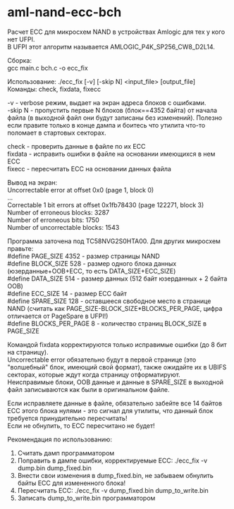 # aml-nand-ecc-bch
Расчет ECC для микросхем NAND в устройствах Amlogic для тех у кого нет UFPI.  
В UFPI этот алгоритм называется AMLOGIC_P4K_SP256_CW8_D2L14.  

Сборка:  
gcc main.c bch.c -o ecc_fix  

Использование: ./ecc_fix [-v] [-skip N] <command> <input_file> [output_file]  
Команды: check, fixdata, fixecc  

-v - verbose режим, выдает на экран адреса блоков с ошибками.  
-skip N - пропустить первые N блоков (блок==4352 байта) от начала файла (в выходной файл они будут записаны без изменений). Полезно если правите только в конце дампа и боитесь что утилита что-то поломает в стартовых секторах.  

check - проверить данные в файле по их ECC  
fixdata - исправить ошибки в файле на основании имеющихся в нем ECC  
fixecc - пересчитать ECC на основании данных файла  

Вывод на экран:  
Uncorrectable error at offset 0x0 (page 1, block 0)  
...  
Correctable 1 bit errors at offset 0x1fb78430 (page 122271, block 3)  
Number of erroneous blocks: 3287  
Number of erroneous bits: 1750  
Number of uncorrectable blocks: 1543  

Программа заточена под TC58NVG2S0HTA00. Для других микросхем правьте:   
#define PAGE_SIZE 4352        - размер страницы NAND  
#define BLOCK_SIZE 528        - размер одного блока данных (юзерданные+OOB+ECC, то есть DATA_SIZE+ECC_SIZE)  
#define DATA_SIZE 514         - размер данных (512 байт юзерданных + 2 байта OOB)  
#define ECC_SIZE 14           - размер ECC байт  
#define SPARE_SIZE 128        - оставшееся свободное место в странице NAND (считать как PAGE_SIZE-BLOCK_SIZE*BLOCKS_PER_PAGE, цифра отличается от PageSpare в UFPI!)  
#define BLOCKS_PER_PAGE 8     - количество страниц BLOCK_SIZE в PAGE_SIZE  

Командой fixdata корректируются только исправимые ошибки (до 8 бит на страницу).  
Uncorrectable error обязательно будут в первой странице (это "волшебный" блок, имеющий свой формат), также ожидайте их в UBIFS секторах, которые ждут когда страницу отформатируют.  
Неисправимые блоки, OOB данные и данные в SPARE_SIZE в выходной файл записываются как были в оригинальном файле.  

Если исправляете данные в файле, обязательно забейте все 14 байтов ECC этого блока нулями - это сигнал для утилиты, что данный блок требуется принудительно пересчитать!  
Если не обнулить, то ECC пересчитано не будет!  

Рекомендация по использованию:  
1. Считать дамп программатором  
2. Поправить в дампе ошибки, корректируемые ECC: ./ecc_fix -v dump.bin dump_fixed.bin  
3. Внести свои изменения в dump_fixed.bin, не забываем обнулить байты ECC для измененного блока!   
4. Пересчитать ECC: ./ecc_fix -v dump_fixed.bin dump_to_write.bin  
5. Записать dump_to_write.bin программатором  
